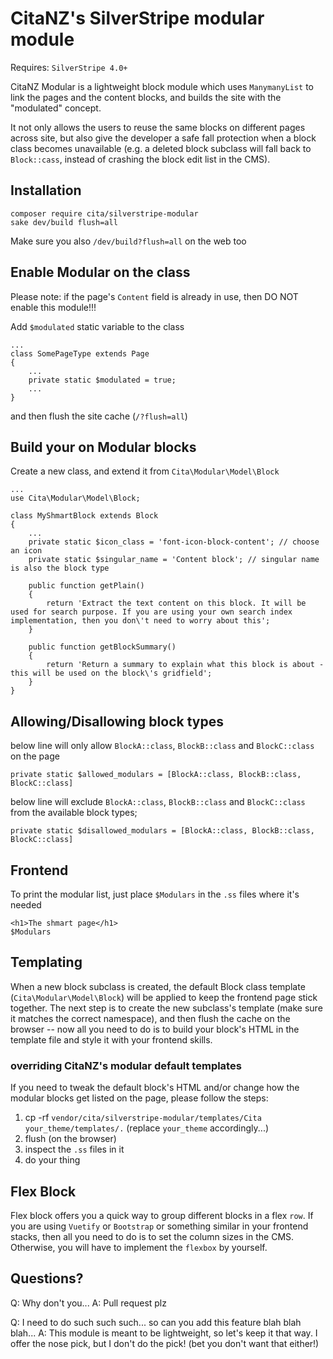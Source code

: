 # CitaNZ's SilverStripe modular module
Requires: `SilverStripe 4.0+`

CitaNZ Modular is a lightweight block module which uses `ManymanyList` to link the pages and the content blocks, and builds the site with the "modulated" concept. 

It not only allows the users to reuse the same blocks on different pages across site, but also give the developer a safe fall protection when a block class becomes unavailable (e.g. a deleted block subclass will fall back to `Block::cass`, instead of crashing the block edit list in the CMS).

## Installation
```
composer require cita/silverstripe-modular
sake dev/build flush=all
```
Make sure you also `/dev/build?flush=all` on the web too

## Enable Modular on the class
Please note: if the page's `Content` field is already in use, then DO NOT enable this module!!!

Add `$modulated` static variable to the class
```
...
class SomePageType extends Page
{
    ...
    private static $modulated = true;
    ...
}
```

and then flush the site cache (`/?flush=all`)

## Build your on Modular blocks
Create a new class, and extend it from `Cita\Modular\Model\Block`

```
...
use Cita\Modular\Model\Block;

class MyShmartBlock extends Block
{
    ...
    private static $icon_class = 'font-icon-block-content'; // choose an icon
    private static $singular_name = 'Content block'; // singular name is also the block type

    public function getPlain()
    {
        return 'Extract the text content on this block. It will be used for search purpose. If you are using your own search index implementation, then you don\'t need to worry about this';
    }

    public function getBlockSummary()
    {
        return 'Return a summary to explain what this block is about - this will be used on the block\'s gridfield';
    }
}
```

## Allowing/Disallowing block types
below line will only allow `BlockA::class`, `BlockB::class` and `BlockC::class` on the page
```
private static $allowed_modulars = [BlockA::class, BlockB::class, BlockC::class]
```

below line will exclude `BlockA::class`, `BlockB::class` and `BlockC::class` from the available block types;
```
private static $disallowed_modulars = [BlockA::class, BlockB::class, BlockC::class]
```

## Frontend
To print the modular list, just place `$Modulars` in the `.ss` files where it's needed
```
<h1>The shmart page</h1>
$Modulars
```

## Templating
When a new block subclass is created, the default Block class template (`Cita\Modular\Model\Block`) will be applied to keep the frontend page stick together. The next step is to create the new subclass's template (make sure it matches the correct namespace), and then flush the cache on the browser -- now all you need to do is to build your block's HTML in the template file and style it with your frontend skills.
### overriding CitaNZ's modular default templates
If you need to tweak the default block's HTML and/or change how the modular blocks get listed on the page, please follow the steps:

1. cp -rf `vendor/cita/silverstripe-modular/templates/Cita` `your_theme/templates/.` (replace `your_theme` accordingly...)
2. flush (on the browser)
3. inspect the `.ss` files in it
3. do your thing

## Flex Block
Flex block offers you a quick way to group different blocks in a flex `row`. If you are using `Vuetify` or `Bootstrap` or something similar in your frontend stacks, then all you need to do is to set the column sizes in the CMS. Otherwise, you will have to implement the `flexbox` by yourself.

## Questions?
Q: Why don't you... 
A: Pull request plz

Q: I need to do such such such... so can you add this feature blah blah blah...
A: This module is meant to be lightweight, so let's keep it that way. I offer the nose pick, but I don't do the pick! (bet you don't want that either!)
